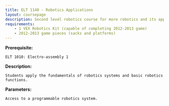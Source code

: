 ```yaml
---
title: ELT 1140 - Robotics Applications
layout: coursepage
description: Second level robotics course for more robotics and its applications
requirements:
    - 1 VEX Robotics Kit (capable of completing 2012-2013 game)
    - 2012-2013 game pieces (sacks and platforms)
---
```


**Prerequisite:**

    ELT 1010: Electro-assembly 1

**Description:**

    Students apply the fundamentals of robotics systems and basic robotics functions.

**Parameters:**

    Access to a programmable robotics system.
